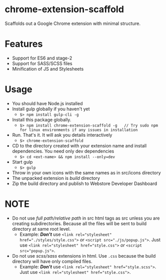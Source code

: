 # chrome-extension-scaffold
Scaffolds out a Google Chrome extension with minimal structure.

# Features
- Support for ES6 and stage-2  
- Support for SASS/SCSS files  
- Minification of JS and Stylesheets  

# Usage
* You should have Node.js installed  
* Install gulp globally if you haven't yet  
  * ```$> npm install gulp-cli -g```  
* Install this package globally.  
  * ```$> npm install chrome-extension-scaffold -g   // Try sudo npm for linux environments if any issues in installation```  
* Run. That's it. It will ask you details interactively  
  * ```$> chrome-extension-scaffold```  
* CD to the directory created with your extension name and install dependencies. You need only dev dependencies  
  * ```$> cd <ext-name> && npm install --only=dev```  
* Start gulp  
  * ```$> gulp```  
* Throw in your own icons with the same names as in src/icons directory  
* The unpacked extension is _build_ directory  
* Zip the build directory and publish to Webstore Developer Dashboard  

# **NOTE**  
* Do not use _full path/relative path_ in src html tags as src unless you are creating subdirectories. Because all the files will be sent to build directory at same root level.
  * Example: **_Don't_** use `<link rel="stylesheet" href="./styles/style.css">` _or_ `<script src="./js/popup.js">`. Just use `<link rel="stylesheet" href="style.css">` _or_ `<script src="popup.js">`.   
* Do not use _scss/sass_ extensions in html. Use `.css` because the build directory will have only compiled files.
  * Example: **_Don't_** use `<link rel="stylesheet" href="style.scss">`. Just use `<link rel="stylesheet" href="style.css">`.
